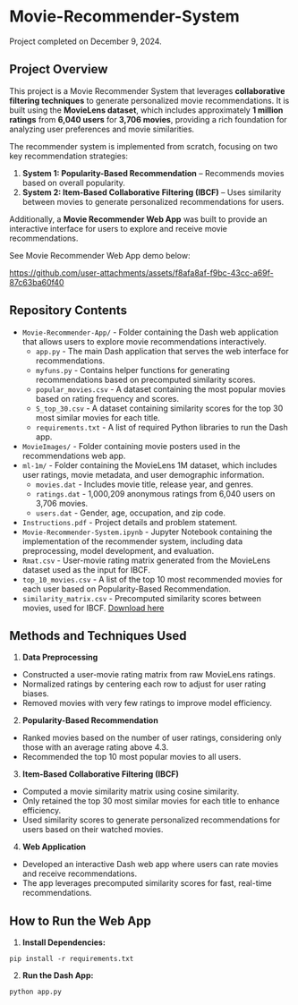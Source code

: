 # Movie-Recommender-System

Project completed on December 9, 2024.

## Project Overview

This project is a Movie Recommender System that leverages **collaborative filtering techniques** to generate personalized movie recommendations. It is built using the **MovieLens dataset**, which includes approximately **1 million ratings** from **6,040 users** for **3,706 movies**, providing a rich foundation for analyzing user preferences and movie similarities.

The recommender system is implemented from scratch, focusing on two key recommendation strategies:
1. **System 1: Popularity-Based Recommendation** – Recommends movies based on overall popularity.
2. **System 2: Item-Based Collaborative Filtering (IBCF)** – Uses similarity between movies to generate personalized recommendations for users.

Additionally, a **Movie Recommender Web App** was built to provide an interactive interface for users to explore and receive movie recommendations.

See Movie Recommender Web App demo below:

https://github.com/user-attachments/assets/f8afa8af-f9bc-43cc-a69f-87c63ba60f40


## Repository Contents

* `Movie-Recommender-App/` - Folder containing the Dash web application that allows users to explore movie recommendations interactively.
  * `app.py` - The main Dash application that serves the web interface for recommendations.
  * `myfuns.py` - Contains helper functions for generating recommendations based on precomputed similarity scores.
  * `popular_movies.csv` - A dataset containing the most popular movies based on rating frequency and scores.
  * `S_top_30.csv` - A dataset containing similarity scores for the top 30 most similar movies for each title.
  * `requirements.txt` - A list of required Python libraries to run the Dash app.
* `MovieImages/` - Folder containing movie posters used in the recommendations web app.
* `ml-1m/` - Folder containing the MovieLens 1M dataset, which includes user ratings, movie metadata, and user demographic information.
  * `movies.dat` - Includes movie title, release year, and genres.
  * `ratings.dat` - 1,000,209 anonymous ratings from 6,040 users on 3,706 movies.
  * `users.dat` -  Gender, age, occupation, and zip code.
* `Instructions.pdf` - Project details and problem statement.
* `Movie-Recommender-System.ipynb` - Jupyter Notebook containing the implementation of the recommender system, including data preprocessing, model development, and evaluation.
* `Rmat.csv` - User-movie rating matrix generated from the MovieLens dataset used as the input for IBCF.
* `top_10_movies.csv` - A list of the top 10 most recommended movies for each user based on Popularity-Based Recommendation.
* `similarity_matrix.csv` - Precomputed similarity scores between movies, used for IBCF. [Download here](https://drive.google.com/file/d/142abx3DEtxWVGX4cVKAKlrKbF1JRJLP0/view?usp=sharing)

## Methods and Techniques Used

1. **Data Preprocessing**
 * Constructed a user-movie rating matrix from raw MovieLens ratings.
 * Normalized ratings by centering each row to adjust for user rating biases.
 * Removed movies with very few ratings to improve model efficiency.

2. **Popularity-Based Recommendation**
 * Ranked movies based on the number of user ratings, considering only those with an average rating above 4.3.
 * Recommended the top 10 most popular movies to all users.

3. **Item-Based Collaborative Filtering (IBCF)**
 * Computed a movie similarity matrix using cosine similarity.
 * Only retained the top 30 most similar movies for each title to enhance efficiency.
 * Used similarity scores to generate personalized recommendations for users based on their watched movies.

4. **Web Application**
 * Developed an interactive Dash web app where users can rate movies and receive recommendations.
 * The app leverages precomputed similarity scores for fast, real-time recommendations.

## How to Run the Web App

1. **Install Dependencies:**
   
`pip install -r requirements.txt`

2. **Run the Dash App:**
   
`python app.py`
